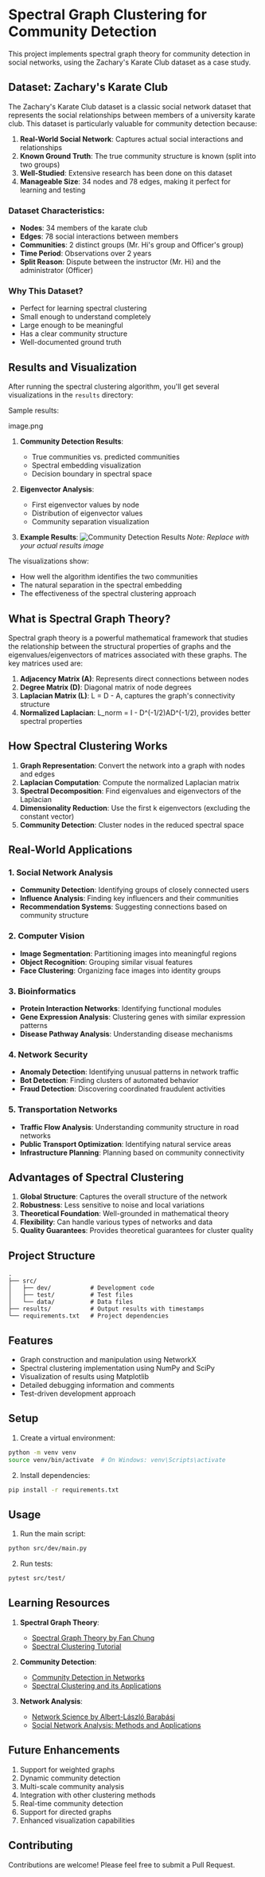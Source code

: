 # Spectral Graph Clustering for Community Detection

This project implements spectral graph theory for community detection in social networks, using the Zachary's Karate Club dataset as a case study.

## Dataset: Zachary's Karate Club

The Zachary's Karate Club dataset is a classic social network dataset that represents the social relationships between members of a university karate club. This dataset is particularly valuable for community detection because:

1. **Real-World Social Network**: Captures actual social interactions and relationships
2. **Known Ground Truth**: The true community structure is known (split into two groups)
3. **Well-Studied**: Extensive research has been done on this dataset
4. **Manageable Size**: 34 nodes and 78 edges, making it perfect for learning and testing

### Dataset Characteristics:
- **Nodes**: 34 members of the karate club
- **Edges**: 78 social interactions between members
- **Communities**: 2 distinct groups (Mr. Hi's group and Officer's group)
- **Time Period**: Observations over 2 years
- **Split Reason**: Dispute between the instructor (Mr. Hi) and the administrator (Officer)

### Why This Dataset?
- Perfect for learning spectral clustering
- Small enough to understand completely
- Large enough to be meaningful
- Has a clear community structure
- Well-documented ground truth

## Results and Visualization

After running the spectral clustering algorithm, you'll get several visualizations in the `results` directory:

Sample results: 

image.png

1. **Community Detection Results**:
   - True communities vs. predicted communities
   - Spectral embedding visualization
   - Decision boundary in spectral space

2. **Eigenvector Analysis**:
   - First eigenvector values by node
   - Distribution of eigenvector values
   - Community separation visualization

3. **Example Results**:
![Community Detection Results](results/example_results.png)
*Note: Replace with your actual results image*

The visualizations show:
- How well the algorithm identifies the two communities
- The natural separation in the spectral embedding
- The effectiveness of the spectral clustering approach

## What is Spectral Graph Theory?

Spectral graph theory is a powerful mathematical framework that studies the relationship between the structural properties of graphs and the eigenvalues/eigenvectors of matrices associated with these graphs. The key matrices used are:

1. **Adjacency Matrix (A)**: Represents direct connections between nodes
2. **Degree Matrix (D)**: Diagonal matrix of node degrees
3. **Laplacian Matrix (L)**: L = D - A, captures the graph's connectivity structure
4. **Normalized Laplacian**: L_norm = I - D^(-1/2)AD^(-1/2), provides better spectral properties

## How Spectral Clustering Works

1. **Graph Representation**: Convert the network into a graph with nodes and edges
2. **Laplacian Computation**: Compute the normalized Laplacian matrix
3. **Spectral Decomposition**: Find eigenvalues and eigenvectors of the Laplacian
4. **Dimensionality Reduction**: Use the first k eigenvectors (excluding the constant vector)
5. **Community Detection**: Cluster nodes in the reduced spectral space

## Real-World Applications

### 1. Social Network Analysis
- **Community Detection**: Identifying groups of closely connected users
- **Influence Analysis**: Finding key influencers and their communities
- **Recommendation Systems**: Suggesting connections based on community structure

### 2. Computer Vision
- **Image Segmentation**: Partitioning images into meaningful regions
- **Object Recognition**: Grouping similar visual features
- **Face Clustering**: Organizing face images into identity groups

### 3. Bioinformatics
- **Protein Interaction Networks**: Identifying functional modules
- **Gene Expression Analysis**: Clustering genes with similar expression patterns
- **Disease Pathway Analysis**: Understanding disease mechanisms

### 4. Network Security
- **Anomaly Detection**: Identifying unusual patterns in network traffic
- **Bot Detection**: Finding clusters of automated behavior
- **Fraud Detection**: Discovering coordinated fraudulent activities

### 5. Transportation Networks
- **Traffic Flow Analysis**: Understanding community structure in road networks
- **Public Transport Optimization**: Identifying natural service areas
- **Infrastructure Planning**: Planning based on community connectivity

## Advantages of Spectral Clustering

1. **Global Structure**: Captures the overall structure of the network
2. **Robustness**: Less sensitive to noise and local variations
3. **Theoretical Foundation**: Well-grounded in mathematical theory
4. **Flexibility**: Can handle various types of networks and data
5. **Quality Guarantees**: Provides theoretical guarantees for cluster quality

## Project Structure

```
.
├── src/
│   ├── dev/           # Development code
│   ├── test/          # Test files
│   └── data/          # Data files
├── results/           # Output results with timestamps
└── requirements.txt   # Project dependencies
```

## Features

- Graph construction and manipulation using NetworkX
- Spectral clustering implementation using NumPy and SciPy
- Visualization of results using Matplotlib
- Detailed debugging information and comments
- Test-driven development approach

## Setup

1. Create a virtual environment:
```bash
python -m venv venv
source venv/bin/activate  # On Windows: venv\Scripts\activate
```

2. Install dependencies:
```bash
pip install -r requirements.txt
```

## Usage

1. Run the main script:
```bash
python src/dev/main.py
```

2. Run tests:
```bash
pytest src/test/
```

## Learning Resources

1. **Spectral Graph Theory**:
   - [Spectral Graph Theory by Fan Chung](https://www.math.ucsd.edu/~fan/research/revised.html)
   - [Spectral Clustering Tutorial](https://www.cs.cmu.edu/~aarti/Class/10701/readings/Luxburg06_TR.pdf)

2. **Community Detection**:
   - [Community Detection in Networks](https://arxiv.org/abs/0906.0612)
   - [Spectral Clustering and its Applications](https://www.cs.cmu.edu/~aarti/Class/10701/readings/Luxburg06_TR.pdf)

3. **Network Analysis**:
   - [Network Science by Albert-László Barabási](http://networksciencebook.com/)
   - [Social Network Analysis: Methods and Applications](https://www.cambridge.org/core/books/social-network-analysis/8E3B4D1F6A5F4B5F8E3B4D1F6A5F4B5F)

## Future Enhancements

1. Support for weighted graphs
2. Dynamic community detection
3. Multi-scale community analysis
4. Integration with other clustering methods
5. Real-time community detection
6. Support for directed graphs
7. Enhanced visualization capabilities

## Contributing

Contributions are welcome! Please feel free to submit a Pull Request.
